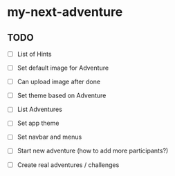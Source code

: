 # my-next-adventure

## TODO

- [ ] List of Hints

- [ ] Set default image for Adventure

- [ ] Can upload image after done

- [ ] Set theme based on Adventure

- [ ] List Adventures

- [ ] Set app theme

- [ ] Set navbar and menus

- [ ] Start new adventure (how to add more participants?)

- [ ] Create real adventures / challenges